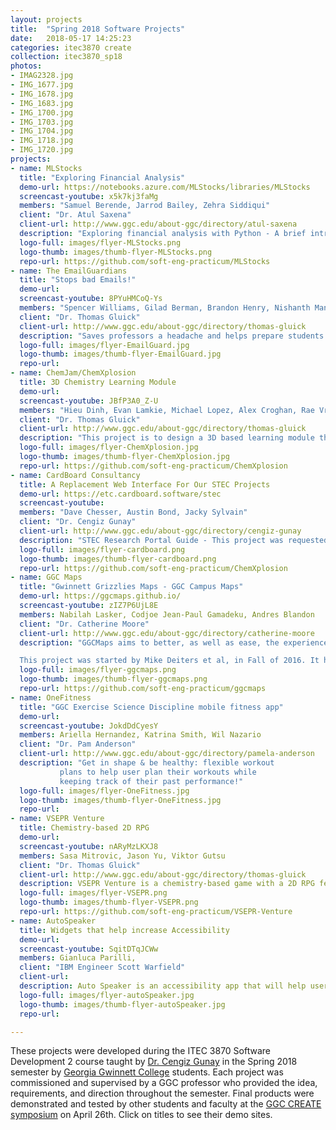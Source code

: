 ```yaml
---
layout: projects
title:  "Spring 2018 Software Projects"
date:   2018-05-17 14:25:23
categories: itec3870 create
collection: itec3870_sp18
photos:
- IMAG2328.jpg
- IMG_1677.jpg
- IMG_1678.jpg
- IMG_1683.jpg
- IMG_1700.jpg
- IMG_1703.jpg
- IMG_1704.jpg
- IMG_1718.jpg
- IMG_1720.jpg
projects:
- name: MLStocks
  title: "Exploring Financial Analysis"
  demo-url: https://notebooks.azure.com/MLStocks/libraries/MLStocks
  screencast-youtube: x5k7kj3faMg 
  members: "Samuel Berende, Jarrod Bailey, Zehra Siddiqui"
  client: "Dr. Atul Saxena"
  client-url: http://www.ggc.edu/about-ggc/directory/atul-saxena
  description: "Exploring financial analysis with Python - A brief introductory tutorial on stock market analysis."
  logo-full: images/flyer-MLStocks.png
  logo-thumb: images/thumb-flyer-MLStocks.png
  repo-url: https://github.com/soft-eng-practicum/MLStocks
- name: The EmailGuardians
  title: "Stops bad Emails!"
  demo-url:
  screencast-youtube: 8PYuHMCoQ-Ys
  members: "Spencer Williams, Gilad Berman, Brandon Henry, Nishanth Mangineni"
  client: "Dr. Thomas Gluick"
  client-url: http://www.ggc.edu/about-ggc/directory/thomas-gluick
  description: "Saves professors a headache and helps prepare students for the workforce."
  logo-full: images/flyer-EmailGuard.jpg
  logo-thumb: images/thumb-flyer-EmailGuard.jpg
  repo-url:
- name: ChemJam/ChemXplosion
  title: 3D Chemistry Learning Module
  demo-url:
  screencast-youtube: JBfP3A0_Z-U
  members: "Hieu Dinh, Evan Lamkie, Michael Lopez, Alex Croghan, Rae Vroman"
  client: "Dr. Thomas Gluick"
  client-url: http://www.ggc.edu/about-ggc/directory/thomas-gluick
  description: "This project is to design a 3D based learning module that will be both fun and educational for Chemistry students beginning to learn chemical reactions. This project was started in Fall 2017 in collobartion with GGC Professor Thomas Gluick as a way to provide an educational and entertaining game for Chemistry students."
  logo-full: images/flyer-ChemXplosion.jpg
  logo-thumb: images/thumb-flyer-ChemXplosion.jpg
  repo-url: https://github.com/soft-eng-practicum/ChemXplosion
- name: CardBoard Consultancy
  title: A Replacement Web Interface For Our STEC Projects
  demo-url: https://etc.cardboard.software/stec
  screencast-youtube: 
  members: "Dave Chesser, Austin Bond, Jacky Sylvain"
  client: "Dr. Cengiz Gunay"
  client-url: http://www.ggc.edu/about-ggc/directory/cengiz-gunay
  description: "STEC Research Portal Guide - This project was requested by Dr. Saum to create a more friendly interface to listings of the STEC research opportunities. Dr. Cengiz Günay is the one sponsoring the project with his Software Dev. II class."
  logo-full: images/flyer-cardboard.png
  logo-thumb: images/thumb-flyer-cardboard.png
  repo-url: https://github.com/soft-eng-practicum/ChemXplosion
- name: GGC Maps
  title: "Gwinnett Grizzlies Maps - GGC Campus Maps"
  demo-url: https://ggcmaps.github.io/
  screencast-youtube: zIZ7P6UjL8E
  members: Nabilah Lasker, Codjoe Jean-Paul Gamadeku, Andres Blandon
  client: "Dr. Catherine Moore"
  client-url: http://www.ggc.edu/about-ggc/directory/catherine-moore
  description: "GGCMaps aims to better, as well as ease, the experience of students at GGC when trying to find various locations across campus. It allows users to search rooms and have them be highlighted on an interactive map for easier meetups, less time wasted finding that one classroom for the first time, and easier navigation across campus for guests.

  This project was started by Mike Deiters et al, in Fall of 2016. It has since been picked up for continuation by David Rivera et al, to further develop its features, and fix bugs as our Software Development II project."
  logo-full: images/flyer-ggcmaps.png
  logo-thumb: images/thumb-flyer-ggcmaps.png
  repo-url: https://github.com/soft-eng-practicum/ggcmaps
- name: OneFitness
  title: "GGC Exercise Science Discipline mobile fitness app"
  demo-url:
  screencast-youtube: JokdDdCyesY
  members: Ariella Hernandez, Katrina Smith, Wil Nazario
  client: "Dr. Pam Anderson"
  client-url: http://www.ggc.edu/about-ggc/directory/pamela-anderson
  description: "Get in shape & be healthy: flexible workout 
  	       plans to help user plan their workouts while
	       keeping track of their past performance!"
  logo-full: images/flyer-OneFitness.jpg
  logo-thumb: images/thumb-flyer-OneFitness.jpg
  repo-url:
- name: VSEPR Venture
  title: Chemistry-based 2D RPG
  demo-url:
  screencast-youtube: nARyMzLKXJ8
  members: Sasa Mitrovic, Jason Yu, Viktor Gutsu
  client: "Dr. Thomas Gluick"
  client-url: http://www.ggc.edu/about-ggc/directory/thomas-gluick
  description: VSEPR Venture is a chemistry-based game with a 2D RPG feel to it. The game revolves around the VSEPR Theory and provides users with a unique way to practice what they've learned in their chemistry classes. This project was created using GameMaker Studio 2 and is written in GameMakers proprietary programming language called GameMaker Language (GML).
  logo-full: images/flyer-VSEPR.png
  logo-thumb: images/thumb-flyer-VSEPR.png
  repo-url: https://github.com/soft-eng-practicum/VSEPR-Venture
- name: AutoSpeaker
  title: Widgets that help increase Accessibility 
  demo-url:
  screencast-youtube: SqitDTqJCWw
  members: Gianluca Parilli, 
  client: "IBM Engineer Scott Warfield"
  client-url:
  description: Auto Speaker is an accessibility app that will help users turn their speaker phone on with a single click of a reize-able widget and or within the app. The application will also be able to automatically answer the phone calls of people that were previously marked as favorite within the phone's contacts application.
  logo-full: images/flyer-autoSpeaker.jpg
  logo-thumb: images/thumb-flyer-autoSpeaker.jpg
  repo-url:

---
```


These projects were developed during the ITEC 3870 Software
Development 2 course taught by [Dr. Cengiz Gunay][gunay-ggc] in the
Spring 2018 semester by [Georgia Gwinnett College][ggc] students. Each
project was commissioned and supervised by a GGC professor who
provided the idea, requirements, and direction throughout the
semester. Final products were demonstrated and tested by other
students and faculty at the [GGC CREATE symposium][create] on April 26th. Click on
titles to see their demo sites.

  <!-- lightgallery -->
  <script src="https://code.jquery.com/jquery-2.2.4.min.js"></script>
  <script src="https://cdn.jsdelivr.net/lightgallery/1.3.7/js/lightgallery.min.js"></script>  
  <script src="https://cdn.jsdelivr.net/g/lg-zoom"></script>  

  <script type="text/javascript">
    $(document).ready(function() {
    $("body").lightGallery({
	zoom: true,
	selector: 'a#lightgallery',
	selectWithin: 'body'
    }); 
    });
  </script>

[ggc]:		http://www.ggc.edu
[gunay-ggc]: 	http://www.ggc.edu/about-ggc/directory/cengiz-gunay
[create]:	https://www.facebook.com/georgiagwinnett/photos/ms.c.eJxdz0EKADEMAsAflaYx0fz~;Ywt7KNTrIIqxo3IaRSkD4IornDFRV5uwX9HusMxUeQZ04Xm3FN6jHJmg0gXHRW3N4P~;0Ay4NMx8~-.bps.a.10153964573906447.1073741919.78573401446/10153964578831447/?type=3&theater
